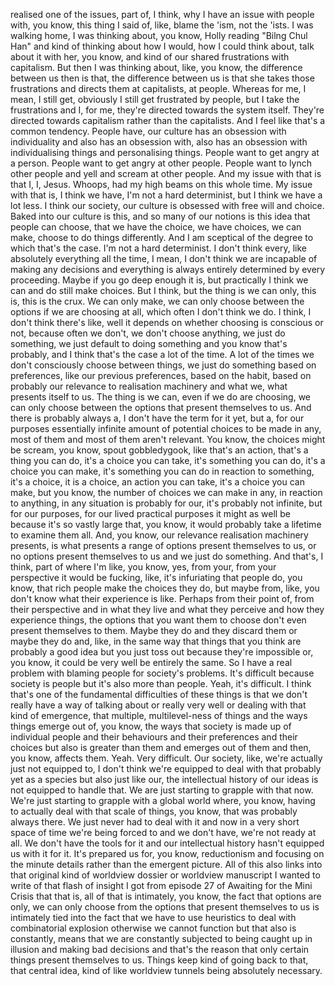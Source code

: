 realised one of the issues, part of, I think, why I have an issue with people with, you
know, this thing I said of, like, blame the 'ism, not the 'ists.
I was walking home, I was thinking about, you know, Holly reading "Bilng Chul Han"
and kind of thinking about how I would, how I could think about, talk about it with her,
you know, and kind of our shared frustrations with capitalism. But then I was thinking about,
like, you know, the difference between us then is that, the difference between us is
that she takes those frustrations and directs them at capitalists, at people. Whereas for
me, I mean, I still get, obviously I still get frustrated by people, but I take the frustrations
and I, for me, they're directed towards the system itself.
They're directed towards capitalism rather than the capitalists.
And I feel like that's a common tendency. People have, our culture has an obsession
with individuality and also has an obsession with, also has an obsession with individualising
things and personalising things. People want to get angry at a person. People want to get
angry at other people. People want to lynch other people and yell and scream at other people.
And my issue with that is that I, I, Jesus. Whoops, had my high beams on this whole time.
My issue with that is, I think we have, I'm not a hard determinist, but I think we have
a lot less. I think our society, our culture is obsessed with free will and choice. Baked
into our culture is this, and so many of our notions is this idea that people can choose,
that we have the choice, we have choices, we can make, choose to do things differently.
And I am sceptical of the degree to which that's the case. I'm not a hard determinist.
I don't think every, like absolutely everything all the time, I mean, I don't think we are
incapable of making any decisions and everything is always entirely determined by every proceeding.
Maybe if you go deep enough it is, but practically I think we can and do still make choices.
But I think, but the thing is we can only, this is, this is the crux. We can only make,
we can only choose between the options if we are choosing at all, which often I don't
think we do. I think, I don't think there's like, well it depends on whether choosing
is conscious or not, because often we don't, we don't choose anything, we just do something,
we just default to doing something and you know that's probably, and I think that's the
case a lot of the time. A lot of the times we don't consciously choose between things,
we just do something based on preferences, like our previous preferences, based on the
habit, based on probably our relevance to realisation machinery and what we, what presents
itself to us. The thing is we can, even if we do are choosing, we can only choose between
the options that present themselves to us. And there is probably always a, I don't have
the term for it yet, but a, for our purposes essentially infinite amount of potential choices
to be made in any, most of them and most of them aren't relevant. You know, the choices
might be scream, you know, spout gobbledygook, like that's an action, that's a thing you
can do, it's a choice you can take, it's something you can do, it's a choice you can make, it's
something you can do in reaction to something, it's a choice, it is a choice, an action you
can take, it's a choice you can make, but you know, the number of choices we can make
in any, in reaction to anything, in any situation is probably for our, it's probably not infinite,
but for our purposes, for our lived practical purposes it might as well be because it's
so vastly large that, you know, it would probably take a lifetime to examine them all. And,
you know, our relevance realisation machinery presents, is what presents a range of options
present themselves to us, or no options present themselves to us and we just do something.
And that's, I think, part of where I'm like, you know, yes, from your, from your perspective
it would be fucking, like, it's infuriating that people do, you know, that rich people
make the choices they do, but maybe from, like, you don't know what their experience
is like. Perhaps from their point of, from their perspective and in what they live and
what they perceive and how they experience things, the options that you want them to
choose don't even present themselves to them. Maybe they do and they discard them or maybe
they do and, like, in the same way that things that you think are probably a good idea but
you just toss out because they're impossible or, you know, it could be very well be entirely
the same. So I have a real problem with blaming people for society's problems. It's difficult
because society is people but it's also more than people. Yeah, it's difficult. I think
that's one of the fundamental difficulties of these things is that we don't really have
a way of talking about or really very well or dealing with that kind of emergence, that
multiple, multilevel-ness of things and the ways things emerge out of, you know, the ways
that society is made up of individual people and their behaviours and their preferences
and their choices but also is greater than them and emerges out of them and then, you
know, affects them. Yeah. Very difficult. Our society, like, we're actually just not
equipped to, I don't think we're equipped to deal with that probably yet as a species
but also just like our, the intellectual history of our ideas is not equipped to handle that.
We are just starting to grapple with that now. We're just starting to grapple with a global
world where, you know, having to actually deal with that scale of things, you know,
that was probably always there. We just never had to deal with it and now in a very short
space of time we're being forced to and we don't have, we're not ready at all. We don't
have the tools for it and our intellectual history hasn't equipped us with it for it.
It's prepared us for, you know, reductionism and focusing on the minute details rather
than the emergent picture. All of this also links into that original kind of worldview
dossier or worldview manuscript I wanted to write of that flash of insight I got from
episode 27 of Awaiting for the Mini Crisis that that is, all of that is intimately, you
know, the fact that options are only, we can only choose from the options that present
themselves to us is intimately tied into the fact that we have to use heuristics to deal
with combinatorial explosion otherwise we cannot function but that also is constantly,
means that we are constantly subjected to being caught up in illusion and making bad
decisions and that's the reason that only certain things present themselves to us.
Things keep kind of going back to that, that central idea, kind of like worldview tunnels
being absolutely necessary.
